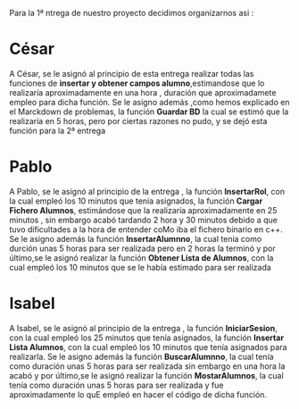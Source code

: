 Para la 1ª ntrega de nuestro proyecto decidimos organizarnos asi :
# César
A César, se le asignó al principio de esta entrega  realizar todas las funciones de **insertar y obtener campos alumno**,estimandose que lo realizaría aproximadamente en una hora , duración que aproximadamete empleo para dicha función.
Se le asigno además  ,como hemos explicado en el Marckdown de problemas,  la función **Guardar BD** la cual se estimó que la realizaría en 5 horas, pero por ciertas razones no pudo, y se dejó esta función para la 2ª entrega

# Pablo
A Pablo, se le asignó al principio de la entrega , la función **InsertarRol**, con la cual empleó los 10 minutos que tenía asignados, la 
función **Cargar Fichero Alumnos**, estimándose que la realizaría aproximadamente en 25 minutos , sin embargo acabó tardando 2 hora y 30 minutos debido a que tuvo dificultades a la hora de entender coMo iba el fichero binario en c++.
Se le asigno además la función **InsertarAlumnno**,  la cual tenia como durción unas 5 horas para ser realizada pero en 2 horas la terminó  y por último,se le asignó realizar la función **Obtener Lista de Alumnos**, con la cual empleó los 10 minutos que se le había estimado para ser realizada 

# Isabel
A Isabel, se le asignó al principio de la entrega , la función **IniciarSesion**, con la cual empleó los 25 minutos que tenía asignados, la función **Insertar Lista Alumnos**, con la cual empleó los 10 minutos que tenía asignados para realizarla.
Se le asigno además la función **BuscarAlumnno**,  la cual tenía como duración unas 5 horas para ser realizada sin embargo en una hora la acabó   y por último,se le asignó realizar la función **MostarAlumnos**,  la cual tenía como duración unas 5 horas para ser realizada y fue aproximadamente lo quE empleó en hacer el código de dicha función.
